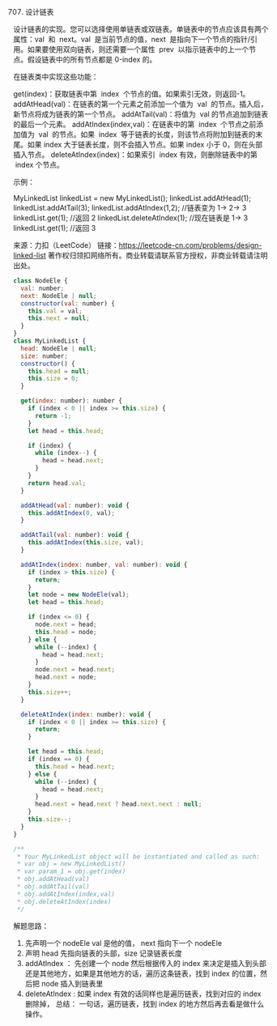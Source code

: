 707. 设计链表

设计链表的实现。您可以选择使用单链表或双链表。单链表中的节点应该具有两个属性：val  和  next。val  是当前节点的值，next  是指向下一个节点的指针/引用。如果要使用双向链表，则还需要一个属性  prev  以指示链表中的上一个节点。假设链表中的所有节点都是 0-index 的。

在链表类中实现这些功能：

get(index)：获取链表中第  index  个节点的值。如果索引无效，则返回-1。
addAtHead(val)：在链表的第一个元素之前添加一个值为  val  的节点。插入后，新节点将成为链表的第一个节点。
addAtTail(val)：将值为  val 的节点追加到链表的最后一个元素。
addAtIndex(index,val)：在链表中的第  index  个节点之前添加值为  val  的节点。如果  index  等于链表的长度，则该节点将附加到链表的末尾。如果 index 大于链表长度，则不会插入节点。如果 index 小于 0，则在头部插入节点。
deleteAtIndex(index)：如果索引  index 有效，则删除链表中的第  index 个节点。



示例：

MyLinkedList linkedList = new MyLinkedList();
linkedList.addAtHead(1);
linkedList.addAtTail(3);
linkedList.addAtIndex(1,2); //链表变为 1-> 2-> 3
linkedList.get(1); //返回 2
linkedList.deleteAtIndex(1); //现在链表是 1-> 3
linkedList.get(1); //返回 3

来源：力扣（LeetCode）
链接：https://leetcode-cn.com/problems/design-linked-list
著作权归领扣网络所有。商业转载请联系官方授权，非商业转载请注明出处。

```js
class NodeEle {
  val: number;
  next: NodeEle | null;
  constructor(val: number) {
    this.val = val;
    this.next = null;
  }
}
class MyLinkedList {
  head: NodeEle | null;
  size: number;
  constructor() {
    this.head = null;
    this.size = 0;
  }

  get(index: number): number {
    if (index < 0 || index >= this.size) {
      return -1;
    }
    let head = this.head;

    if (index) {
      while (index--) {
        head = head.next;
      }
    }
    return head.val;
  }

  addAtHead(val: number): void {
    this.addAtIndex(0, val);
  }

  addAtTail(val: number): void {
    this.addAtIndex(this.size, val);
  }

  addAtIndex(index: number, val: number): void {
    if (index > this.size) {
      return;
    }
    let node = new NodeEle(val);
    let head = this.head;

    if (index <= 0) {
      node.next = head;
      this.head = node;
    } else {
      while (--index) {
        head = head.next;
      }
      node.next = head.next;
      head.next = node;
    }
    this.size++;
  }

  deleteAtIndex(index: number): void {
    if (index < 0 || index >= this.size) {
      return;
    }

    let head = this.head;
    if (index == 0) {
      this.head = head.next;
    } else {
      while (--index) {
        head = head.next;
      }
      head.next = head.next ? head.next.next : null;
    }
    this.size--;
  }
}

/**
 * Your MyLinkedList object will be instantiated and called as such:
 * var obj = new MyLinkedList()
 * var param_1 = obj.get(index)
 * obj.addAtHead(val)
 * obj.addAtTail(val)
 * obj.addAtIndex(index,val)
 * obj.deleteAtIndex(index)
 */
```
解题思路：
1. 先声明一个 nodeEle val 是他的值， next 指向下一个 nodeEle
2. 声明 head 先指向链表的头部，size 记录链表长度
3. addAtIndex ： 先创建一个 node 然后根据传入的 index 来决定是插入到头部还是其他地方，如果是其他地方的话，遍历这条链表，找到 index 的位置，然后把 node 插入到链表里
4. deleteAtIndex : 如果 index 有效的话同样也是遍历链表，找到对应的 index 删除掉，
总结： 一句话，遍历链表，找到 index 的地方然后再去看是做什么操作。